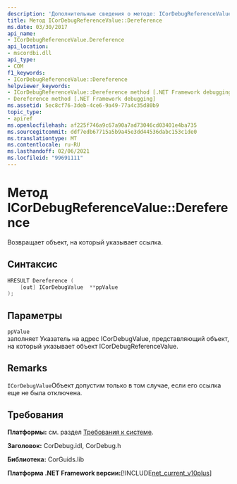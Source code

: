```yaml
---
description: 'Дополнительные сведения о методе: ICorDebugReferenceValue::D ереференце'
title: Метод ICorDebugReferenceValue::Dereference
ms.date: 03/30/2017
api_name:
- ICorDebugReferenceValue.Dereference
api_location:
- mscordbi.dll
api_type:
- COM
f1_keywords:
- ICorDebugReferenceValue::Dereference
helpviewer_keywords:
- ICorDebugReferenceValue::Dereference method [.NET Framework debugging]
- Dereference method [.NET Framework debugging]
ms.assetid: 5ec8cf76-3deb-4ce6-9a49-77a4c35d80b9
topic_type:
- apiref
ms.openlocfilehash: af225f746a9c67a90a7ad73046cd03401e4ba735
ms.sourcegitcommit: ddf7edb67715a5b9a45e3dd44536dabc153c1de0
ms.translationtype: MT
ms.contentlocale: ru-RU
ms.lasthandoff: 02/06/2021
ms.locfileid: "99691111"
---
```

# <a name="icordebugreferencevaluedereference-method"></a>Метод ICorDebugReferenceValue::Dereference

Возвращает объект, на который указывает ссылка.  
  
## <a name="syntax"></a>Синтаксис  
  
```cpp  
HRESULT Dereference (  
    [out] ICorDebugValue  **ppValue  
);  
```  
  
## <a name="parameters"></a>Параметры  

 `ppValue`  
 заполняет Указатель на адрес ICorDebugValue, представляющий объект, на который указывает объект ICorDebugReferenceValue.  
  
## <a name="remarks"></a>Remarks  

 `ICorDebugValue`Объект допустим только в том случае, если его ссылка еще не была отключена.  
  
## <a name="requirements"></a>Требования  

 **Платформы:** см. раздел [Требования к системе](../../get-started/system-requirements.md).  
  
 **Заголовок:** CorDebug.idl, CorDebug.h  
  
 **Библиотека:** CorGuids.lib  
  
 **Платформа .NET Framework версии:**[!INCLUDE[net_current_v10plus](../../../../includes/net-current-v10plus-md.md)]
